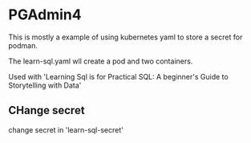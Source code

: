 # PGAdmin4

This is mostly a example of using kubernetes yaml to store a secret for podman.

The learn-sql.yaml wll create a pod and two containers.

Used with 'Learning Sql is for Practical SQL: A beginner's Guide to Storytelling with Data'

## CHange secret

change secret in 'learn-sql-secret'
